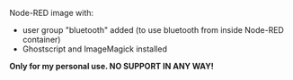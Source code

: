 Node-RED image with:
- user group "bluetooth" added (to use bluetooth from inside Node-RED container)
- Ghostscript and ImageMagick installed


**Only for my personal use. NO SUPPORT IN ANY WAY!**
